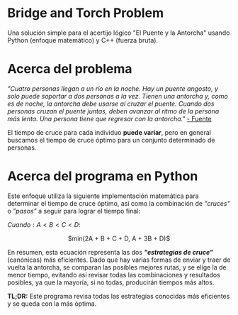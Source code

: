 # Bridge and Torch Problem 
Una solución simple para el acertijo lógico "El Puente y la Antorcha" usando Python (enfoque matemático) y C++ (fuerza bruta).

# Acerca del problema
*"Cuatro personas llegan a un río en la noche. Hay un puente angosto, y solo puede soportar a dos personas a la vez. Tienen una antorcha y, como es de noche, la antorcha debe usarse al cruzar el puente. Cuando dos personas cruzan el puente juntas, deben avanzar al ritmo de la persona más lenta. Una persona tiene que regresar con la antorcha."* [- Fuente](https://en.wikipedia.org/wiki/Bridge_and_torch_problem)

El tiempo de cruce para cada individuo **puede variar**, pero en general buscamos el tiempo de cruce óptimo para un conjunto determinado de personas.

# Acerca del programa en Python
Este enfoque utiliza la siguiente implementación matemática para determinar el tiempo de cruce óptimo, así como la combinación de *"cruces"* o *"pasos"* a seguir para lograr el tiempo final:

$Cuando: A<B<C<D:$
<p align="center"> $min(2A + B + C + D, A + 3B + D)$ </p>

En resumen, esta ecuación representa las dos ***"estrategias de cruce"*** (canónicas) más eficientes. Dado que hay varias formas de enviar y traer de vuelta la antorcha, se comparan las posibles mejores rutas, y se elige la de menor tiempo, evitando así revisar todas las combinaciones y resultados posibles, ya que la mayoría, si no todas, producirán tiempos más altos.

**TL;DR:** Este programa revisa todas las estrategias conocidas más eficientes y se queda con la más óptima.
